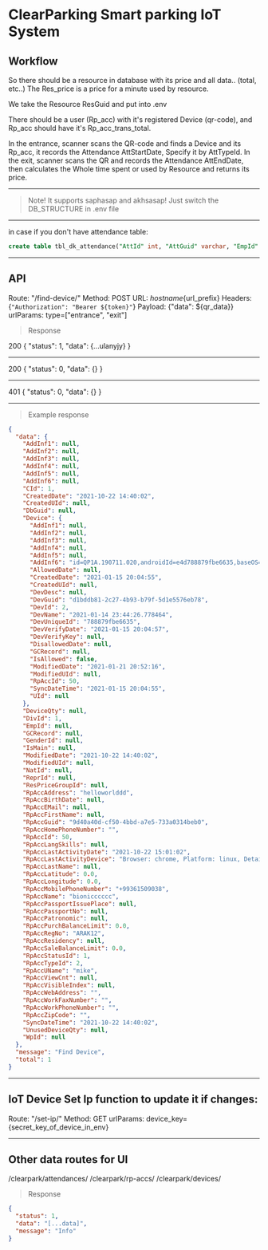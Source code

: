 # ClearParking Smart parking IoT System

## Workflow

So there should be a resource in database with its price and all data.. (total, etc..)
The Res_price is a price for a minute used by resource.

We take the Resource ResGuid and put into .env

There should be a user (Rp_acc) with it's registered Device (qr-code), and Rp_acc should have it's Rp_acc_trans_total.

In the entrance, scanner scans the QR-code and finds a Device and its Rp_acc, it records the Attendance AttStartDate, Specify it by AttTypeId.
In the exit, scanner scans the QR and records the Attendance AttEndDate, then calculates the Whole time spent or used by Resource and returns its price.

------
> Note! It supports saphasap and akhsasap! Just switch the DB_STRUCTURE in .env file

------ 
in case if you don't have attendance table:
```sql
create table tbl_dk_attendance("AttId" int, "AttGuid" varchar, "EmpId" int, "RpAccId" int, "DevId" int, "UId" int, "AttTypeId" int, "AttDesc" varchar, "AttDate" timestamp without time zone,"CreatedDate" timestamp without time zone,"ModifiedDate" timestamp without time zone);
```

----------

## API

Route: "/find-device/"
Method: POST
URL: ${hostname}${url_prefix}
Headers: {`"Authorization": "Bearer ${token}"`}
Payload: {"data": ${qr_data}}
urlParams: type=["entrance", "exit"]

> Response

200
{
    "status": 1,
    "data": {...ulanyjy}
}

---

200
{
    "status": 0,
    "data": {}
}

---

401
{
    "status": 0,
    "data": {}
}

---

> Example response 

```json
{
  "data": {
    "AddInf1": null,
    "AddInf2": null,
    "AddInf3": null,
    "AddInf4": null,
    "AddInf5": null,
    "AddInf6": null,
    "CId": 1,
    "CreatedDate": "2021-10-22 14:40:02",
    "CreatedUId": null,
    "DbGuid": null,
    "Device": {
      "AddInf1": null,
      "AddInf2": null,
      "AddInf3": null,
      "AddInf4": null,
      "AddInf5": null,
      "AddInf6": "id=QP1A.190711.020,androidId=e4d788879fbe6635,baseOS=,release=10,brand=samsung,device=a7y18lte,display=QP1A.190711.020.A750FXXU5CTK1,manufacturer=samsung,model=SM-A750F,isPhysicalDevice=true",
      "AllowedDate": null,
      "CreatedDate": "2021-01-15 20:04:55",
      "CreatedUId": null,
      "DevDesc": null,
      "DevGuid": "d1bddb81-2c27-4b93-b79f-5d1e5576eb78",
      "DevId": 2,
      "DevName": "2021-01-14 23:44:26.778464",
      "DevUniqueId": "788879fbe6635",
      "DevVerifyDate": "2021-01-15 20:04:57",
      "DevVerifyKey": null,
      "DisallowedDate": null,
      "GCRecord": null,
      "IsAllowed": false,
      "ModifiedDate": "2021-01-21 20:52:16",
      "ModifiedUId": null,
      "RpAccId": 50,
      "SyncDateTime": "2021-01-15 20:04:55",
      "UId": null
    },
    "DeviceQty": null,
    "DivId": 1,
    "EmpId": null,
    "GCRecord": null,
    "GenderId": null,
    "IsMain": null,
    "ModifiedDate": "2021-10-22 14:40:02",
    "ModifiedUId": null,
    "NatId": null,
    "ReprId": null,
    "ResPriceGroupId": null,
    "RpAccAddress": "helloworlddd",
    "RpAccBirthDate": null,
    "RpAccEMail": null,
    "RpAccFirstName": null,
    "RpAccGuid": "9d40a40d-cf50-4bbd-a7e5-733a0314beb0",
    "RpAccHomePhoneNumber": "",
    "RpAccId": 50,
    "RpAccLangSkills": null,
    "RpAccLastActivityDate": "2021-10-22 15:01:02",
    "RpAccLastActivityDevice": "Browser: chrome, Platform: linux, Details: Mozilla/5.0 (X11; Linux x86_64) AppleWebKit/537.36 (KHTML, like Gecko) Chrome/91.0.4472.164 Safari/537.36",
    "RpAccLastName": null,
    "RpAccLatitude": 0.0,
    "RpAccLongitude": 0.0,
    "RpAccMobilePhoneNumber": "+99361509038",
    "RpAccName": "bionicccccc",
    "RpAccPassportIssuePlace": null,
    "RpAccPassportNo": null,
    "RpAccPatronomic": null,
    "RpAccPurchBalanceLimit": 0.0,
    "RpAccRegNo": "ARAK12",
    "RpAccResidency": null,
    "RpAccSaleBalanceLimit": 0.0,
    "RpAccStatusId": 1,
    "RpAccTypeId": 2,
    "RpAccUName": "mike",
    "RpAccViewCnt": null,
    "RpAccVisibleIndex": null,
    "RpAccWebAddress": "",
    "RpAccWorkFaxNumber": "",
    "RpAccWorkPhoneNumber": "",
    "RpAccZipCode": "",
    "SyncDateTime": "2021-10-22 14:40:02",
    "UnusedDeviceQty": null,
    "WpId": null
  },
  "message": "Find Device",
  "total": 1
}
```

-------------
## IoT Device Set Ip function to update it if changes:

Route: "/set-ip/"
Method: GET
urlParams: device_key={secret_key_of_device_in_env}

-------------

## Other data routes for UI

/clearpark/attendances/
/clearpark/rp-accs/
/clearpark/devices/

> Response

```json
{
  "status": 1,
  "data": "[...data]",
  "message": "Info"
}
```